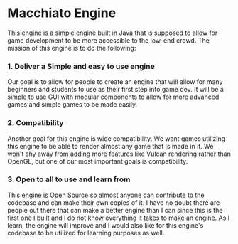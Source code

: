 # Macchiato Engine

This engine is a simple engine built in Java that is supposed to allow for game development to be 
more accessible to the low-end crowd. The mission of this engine is to do the following:

### 1. Deliver a Simple and easy to use engine
Our goal is to allow for people to create an engine that will allow for many beginners and students 
to use as their first step into game dev. It will be a simple to use GUI with modular components to 
allow for more advanced games and simple games to be made easily.

### 2. Compatibility
Another goal for this engine is wide compatibility. We want games utilizing this engine to be able to
render almost any game that is made in it. We won't shy away from adding more features like Vulcan rendering
rather than OpenGL, but one of our most important goals is compatibility.

### 3. Open to all to use and learn from
This engine is Open Source so almost anyone can contribute to the codebase and can make their own copies of it.
I have no doubt there are people out there that can make a better engine than I can since this is the first one I
built and I do not know everything it takes to make an engine. As I learn, the engine will improve and I would also
like for this engine's codebase to be utilized for learning purposes as well.

